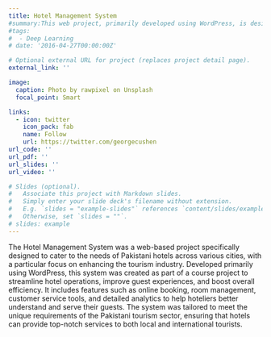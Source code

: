 ```yaml
---
title: Hotel Management System
#summary:This web project, primarily developed using WordPress, is designed to streamline and enhance hotel management operations.
#tags:
#  - Deep Learning
# date: '2016-04-27T00:00:00Z'

# Optional external URL for project (replaces project detail page).
external_link: ''

image:
  caption: Photo by rawpixel on Unsplash
  focal_point: Smart

links:
  - icon: twitter
    icon_pack: fab
    name: Follow
    url: https://twitter.com/georgecushen
url_code: ''
url_pdf: ''
url_slides: ''
url_video: ''

# Slides (optional).
#   Associate this project with Markdown slides.
#   Simply enter your slide deck's filename without extension.
#   E.g. `slides = "example-slides"` references `content/slides/example-slides.md`.
#   Otherwise, set `slides = ""`.
# slides: example
---
```


The Hotel Management System was a web-based project specifically designed to cater to the needs of Pakistani hotels across various cities, with a particular focus on enhancing the tourism industry. Developed primarily using WordPress, this system was created as part of a course project to streamline hotel operations, improve guest experiences, and boost overall efficiency. It includes features such as online booking, room management, customer service tools, and detailed analytics to help hoteliers better understand and serve their guests. The system was tailored to meet the unique requirements of the Pakistani tourism sector, ensuring that hotels can provide top-notch services to both local and international tourists.
